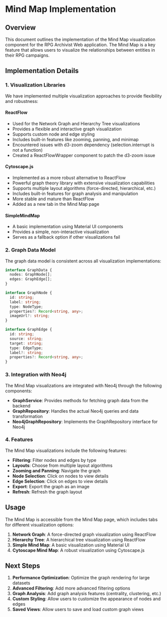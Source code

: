 # Mind Map Implementation

## Overview

This document outlines the implementation of the Mind Map visualization component for the RPG Archivist Web application. The Mind Map is a key feature that allows users to visualize the relationships between entities in their RPG campaigns.

## Implementation Details

### 1. Visualization Libraries

We have implemented multiple visualization approaches to provide flexibility and robustness:

#### ReactFlow

- Used for the Network Graph and Hierarchy Tree visualizations
- Provides a flexible and interactive graph visualization
- Supports custom node and edge styling
- Includes built-in features like zooming, panning, and minimap
- Encountered issues with d3-zoom dependency (selection.interrupt is not a function)
- Created a ReactFlowWrapper component to patch the d3-zoom issue

#### Cytoscape.js

- Implemented as a more robust alternative to ReactFlow
- Powerful graph theory library with extensive visualization capabilities
- Supports multiple layout algorithms (force-directed, hierarchical, etc.)
- Includes built-in features for graph analysis and manipulation
- More stable and mature than ReactFlow
- Added as a new tab in the Mind Map page

#### SimpleMindMap

- A basic implementation using Material UI components
- Provides a simple, non-interactive visualization
- Serves as a fallback option if other visualizations fail

### 2. Graph Data Model

The graph data model is consistent across all visualization implementations:

```typescript
interface GraphData {
  nodes: GraphNode[];
  edges: GraphEdge[];
}

interface GraphNode {
  id: string;
  label: string;
  type: NodeType;
  properties?: Record<string, any>;
  imageUrl?: string;
}

interface GraphEdge {
  id: string;
  source: string;
  target: string;
  type: EdgeType;
  label?: string;
  properties?: Record<string, any>;
}
```

### 3. Integration with Neo4j

The Mind Map visualizations are integrated with Neo4j through the following components:

- **GraphService**: Provides methods for fetching graph data from the backend
- **GraphRepository**: Handles the actual Neo4j queries and data transformation
- **Neo4jGraphRepository**: Implements the GraphRepository interface for Neo4j

### 4. Features

The Mind Map visualizations include the following features:

- **Filtering**: Filter nodes and edges by type
- **Layouts**: Choose from multiple layout algorithms
- **Zooming and Panning**: Navigate the graph
- **Node Selection**: Click on nodes to view details
- **Edge Selection**: Click on edges to view details
- **Export**: Export the graph as an image
- **Refresh**: Refresh the graph layout

## Usage

The Mind Map is accessible from the Mind Map page, which includes tabs for different visualization options:

1. **Network Graph**: A force-directed graph visualization using ReactFlow
2. **Hierarchy Tree**: A hierarchical tree visualization using ReactFlow
3. **Simple Mind Map**: A basic visualization using Material UI
4. **Cytoscape Mind Map**: A robust visualization using Cytoscape.js

## Next Steps

1. **Performance Optimization**: Optimize the graph rendering for large datasets
2. **Advanced Filtering**: Add more advanced filtering options
3. **Graph Analysis**: Add graph analysis features (centrality, clustering, etc.)
4. **Custom Styling**: Allow users to customize the appearance of nodes and edges
5. **Saved Views**: Allow users to save and load custom graph views
